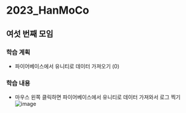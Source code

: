 # 2023_HanMoCo
## 여섯 번째 모임
### 학습 계획
- 파이어베이스에서 유니티로 데이터 가져오기 (0)
### 학습 내용
- 마우스 왼쪽 클릭하면 파이어베이스에서 유니티로 데이터 가져와서 로그 찍기
![image](https://user-images.githubusercontent.com/80818640/236131877-05648dfc-5a25-4152-a536-0eea6b5d7733.png)
